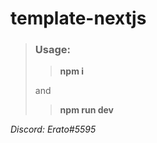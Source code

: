 # template-nextjs

> ### **Usage:**
>> **npm i**
>> 
> and
>> 
>> **npm run dev**

*Discord: Erato#5595*
